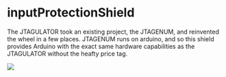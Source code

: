 # inputProtectionShield

The JTAGULATOR took an existing project, the JTAGENUM, and reinvented the wheel in a few places. JTAGENUM runs on arduino, and so this shield provides Arduino with the exact same hardware capabilities as the JTAGULATOR without the heafty price tag.


![](http://i.imgur.com/r1Geko6.png)
